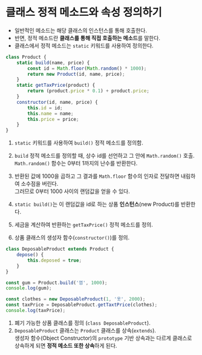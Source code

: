 # 클래스 정적 메소드와 속성 정의하기
* 일반적인 메소드는 해당 클래스의 인스턴스를 통해 호출한다.
* 반면, 정적 메소드란 **클래스를 통해 직접 호출하는 메소드**를 말한다.
* 클래스에서 정적 메소드는 `static` 키워드를 사용하여 정의한다.

~~~javascript
class Product {
	static build(name, price) {
		const id = Math.floor(Math.random() * 1000);
		return new Product(id, name, price);
	}
	static getTaxPrice(product) {
		return (product.price * 0.1) + product.price;
	}
	constructor(id, name, price) {
		this.id = id;
		this.name = name;
		this.price = price;
	}
}
~~~
1. `static` 키워드를 사용하여 `build()` 정적 메소드를 정의함.
2. `build` 정적 메소드를 정의할 때, 상수 id를 선언하고 그 안에 `Math.random()` 호출.  
`Math.random()` 함수는 0부터 1까지의 난수를 반환한다.
3. 반환된 값에 1000을 곱하고 그 결과를 `Math.floor` 함수의 인자로 전달하면 내림하여 소수점을 버린다.  
그러므로 0부터 1000 사이의 랜덤값을 얻을 수 있다.
4. `static build()`는 이 랜덤값을 id로 하는 상품 **인스턴스**(new Product)를 반환한다.

5. 세금을 계산하여 반환하는 `getTaxPrice()` 정적 메소드를 정의.
6. 상품 클래스의 생성자 함수(`constructor()`)를 정의.


~~~javascript
class DeposableProduct extends Product {
	depose() {
		this.deposed = true;
	}
}

const gum = Product.build('껌', 1000);
console.log(gum);

const clothes = new DeposableProduct(1, '옷', 2000);
const taxPrice = DeposableProduct.getTaxtPrice(clothes);
console.log(taxPrice);
~~~

1. 폐기 가능한 상품 클래스를 정의 (`class DeposableProduct`).
2. `DeposableProduct` 클래스는 `Product` 클래스를 상속(`extends`).  
생성자 함수(Object Constructor)의 `prototype` 기반 상속과는 다르게 클래스로 상속하게 되면 **정적 메소드 또한 상속**하게 된다.
